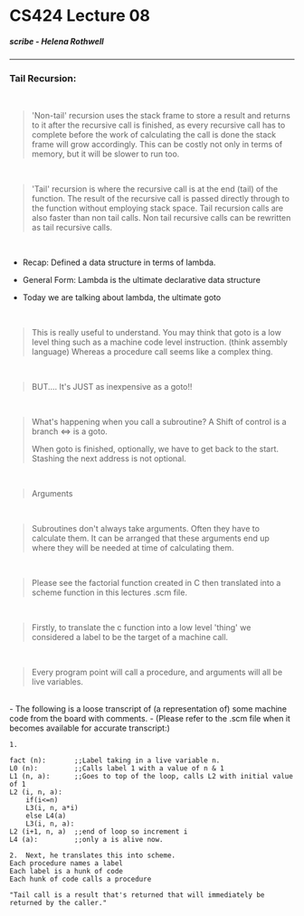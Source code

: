 # CS424  Lecture 08
##### scribe - Helena Rothwell

---

### Tail Recursion:

<br/>

>
> 'Non-tail' recursion uses the stack frame to store a result and returns to it after the recursive call is finished, as every recursive call has to complete before the work of calculating the call is done the stack frame will grow accordingly. This can be costly not only in terms of memory, but it will be slower to run too.
>

<br/>

>
> 'Tail' recursion is where the recursive call is at the end (tail) of the function. The result of the recursive call is passed directly through to the function without employing stack space. Tail recursion calls are also faster than non tail calls. 
Non tail recursive calls can be rewritten as tail recursive calls. 
>

<br/>

- Recap: Defined a data structure in terms of lambda.

- General Form: Lambda is the ultimate declarative data structure

- Today we are talking about lambda, the ultimate goto

<br/>

> This is really useful to understand. You may think that goto is a low level thing such as a machine code level instruction. (think assembly language) Whereas a procedure call seems like a complex thing. 
>
<br/>

>BUT.... It's JUST as inexpensive as a goto!! 
> 
<br/>

>What's happening when you call a subroutine? A Shift of control is a branch <=> is a goto. 
>
> When goto is finished, optionally, we have to get back to the start. Stashing the next address is not optional. 
> 
<br/>

> Arguments
> 
<br/>

> Subroutines don't always take arguments. Often they have to calculate them. It can be arranged that these arguments end up where they will be needed at time of calculating them.
> 
<br/>

> Please see the factorial function created in C then translated into a scheme function in this lectures .scm file. 
> 
<br/>

> Firstly, to translate the c function into a low level 'thing' we considered a label to be the target of a machine call. 
> 
<br/>

> Every program point will call a procedure, and arguments will all be live variables. 
> 
<br/>
- The following is a loose transcript of (a representation of) some machine code from the board with comments.
- (Please refer to the .scm file when it becomes available for accurate transcript:)

 	1. 
	
	fact (n): 		;;Label taking in a live variable n.
	L0 (n):			;;Calls label 1 with a value of n & 1
	L1 (n, a):		;;Goes to top of the loop, calls L2 with initial value of 1
	L2 (i, n, a):	
		if(i<=n)
		L3(i, n, a*i)
		else L4(a)
		L3(i, n, a):
	L2 (i+1, n, a)	;;end of loop so increment i
	L4 (a): 		;;only a is alive now.
	
	2.	Next, he translates this into scheme. 
	Each procedure names a label 
	Each label is a hunk of code
	Each hunk of code calls a procedure
	
	"Tail call is a result that's returned that will immediately be returned by the caller."
	
	
	
	
